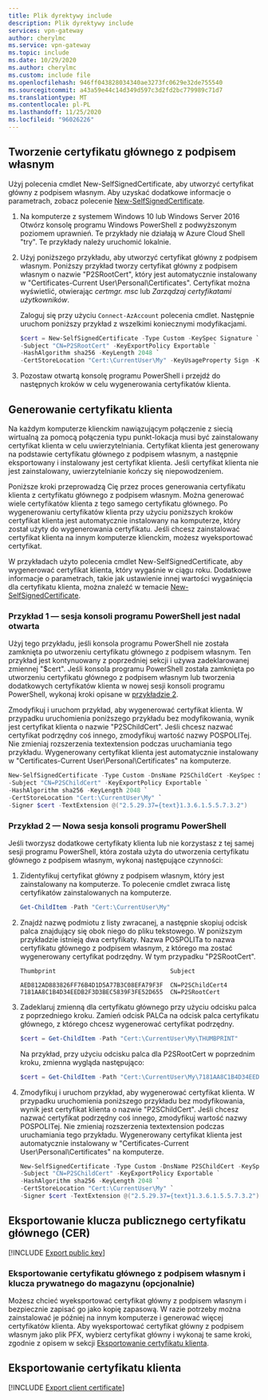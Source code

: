 ```yaml
---
title: Plik dyrektywy include
description: Plik dyrektywy include
services: vpn-gateway
author: cherylmc
ms.service: vpn-gateway
ms.topic: include
ms.date: 10/29/2020
ms.author: cherylmc
ms.custom: include file
ms.openlocfilehash: 946ff043828034340ae3273fc0629e32de755540
ms.sourcegitcommit: a43a59e44c14d349d597c3d2fd2bc779989c71d7
ms.translationtype: MT
ms.contentlocale: pl-PL
ms.lasthandoff: 11/25/2020
ms.locfileid: "96026226"
---
```

## <a name="create-a-self-signed-root-certificate"></a><a name="rootcert"></a>Tworzenie certyfikatu głównego z podpisem własnym

Użyj polecenia cmdlet New-SelfSignedCertificate, aby utworzyć certyfikat główny z podpisem własnym. Aby uzyskać dodatkowe informacje o parametrach, zobacz polecenie [New-SelfSignedCertificate](/powershell/module/pkiclient/new-selfsignedcertificate).

1. Na komputerze z systemem Windows 10 lub Windows Server 2016 Otwórz konsolę programu Windows PowerShell z podwyższonym poziomem uprawnień. Te przykłady nie działają w Azure Cloud Shell "try". Te przykłady należy uruchomić lokalnie.
1. Użyj poniższego przykładu, aby utworzyć certyfikat główny z podpisem własnym. Poniższy przykład tworzy certyfikat główny z podpisem własnym o nazwie "P2SRootCert", który jest automatycznie instalowany w "Certificates-Current User\Personal\Certificates". Certyfikat można wyświetlić, otwierając *certmgr. msc* lub *Zarządzaj certyfikatami użytkowników*.

   Zaloguj się przy użyciu `Connect-AzAccount` polecenia cmdlet. Następnie uruchom poniższy przykład z wszelkimi koniecznymi modyfikacjami.

   ```powershell
   $cert = New-SelfSignedCertificate -Type Custom -KeySpec Signature `
   -Subject "CN=P2SRootCert" -KeyExportPolicy Exportable `
   -HashAlgorithm sha256 -KeyLength 2048 `
   -CertStoreLocation "Cert:\CurrentUser\My" -KeyUsageProperty Sign -KeyUsage CertSign
   ```

1. Pozostaw otwartą konsolę programu PowerShell i przejdź do następnych kroków w celu wygenerowania certyfikatów klienta.

## <a name="generate-a-client-certificate"></a><a name="clientcert"></a>Generowanie certyfikatu klienta

Na każdym komputerze klienckim nawiązującym połączenie z siecią wirtualną za pomocą połączenia typu punkt-lokacja musi być zainstalowany certyfikat klienta w celu uwierzytelniania. Certyfikat klienta jest generowany na podstawie certyfikatu głównego z podpisem własnym, a następnie eksportowany i instalowany jest certyfikat klienta. Jeśli certyfikat klienta nie jest zainstalowany, uwierzytelnianie kończy się niepowodzeniem. 

Poniższe kroki przeprowadzą Cię przez proces generowania certyfikatu klienta z certyfikatu głównego z podpisem własnym. Można generować wiele certyfikatów klienta z tego samego certyfikatu głównego. Po wygenerowaniu certyfikatów klienta przy użyciu poniższych kroków certyfikat klienta jest automatycznie instalowany na komputerze, który został użyty do wygenerowania certyfikatu. Jeśli chcesz zainstalować certyfikat klienta na innym komputerze klienckim, możesz wyeksportować certyfikat.

W przykładach użyto polecenia cmdlet New-SelfSignedCertificate, aby wygenerować certyfikat klienta, który wygaśnie w ciągu roku. Dodatkowe informacje o parametrach, takie jak ustawienie innej wartości wygaśnięcia dla certyfikatu klienta, można znaleźć w temacie [New-SelfSignedCertificate](/powershell/module/pkiclient/new-selfsignedcertificate).

### <a name="example-1---powershell-console-session-still-open"></a>Przykład 1 — sesja konsoli programu PowerShell jest nadal otwarta

Użyj tego przykładu, jeśli konsola programu PowerShell nie została zamknięta po utworzeniu certyfikatu głównego z podpisem własnym. Ten przykład jest kontynuowany z poprzedniej sekcji i używa zadeklarowanej zmiennej "$cert". Jeśli konsola programu PowerShell została zamknięta po utworzeniu certyfikatu głównego z podpisem własnym lub tworzenia dodatkowych certyfikatów klienta w nowej sesji konsoli programu PowerShell, wykonaj kroki opisane w [przykładzie 2](#ex2).

Zmodyfikuj i uruchom przykład, aby wygenerować certyfikat klienta. W przypadku uruchomienia poniższego przykładu bez modyfikowania, wynik jest certyfikat klienta o nazwie "P2SChildCert".  Jeśli chcesz nazwać certyfikat podrzędny coś innego, zmodyfikuj wartość nazwy POSPOLITej. Nie zmieniaj rozszerzenia textextension podczas uruchamiania tego przykładu. Wygenerowany certyfikat klienta jest automatycznie instalowany w "Certificates-Current User\Personal\Certificates" na komputerze.

```powershell
New-SelfSignedCertificate -Type Custom -DnsName P2SChildCert -KeySpec Signature `
-Subject "CN=P2SChildCert" -KeyExportPolicy Exportable `
-HashAlgorithm sha256 -KeyLength 2048 `
-CertStoreLocation "Cert:\CurrentUser\My" `
-Signer $cert -TextExtension @("2.5.29.37={text}1.3.6.1.5.5.7.3.2")
```

### <a name="example-2---new-powershell-console-session"></a><a name="ex2"></a>Przykład 2 — Nowa sesja konsoli programu PowerShell

Jeśli tworzysz dodatkowe certyfikaty klienta lub nie korzystasz z tej samej sesji programu PowerShell, która została użyta do utworzenia certyfikatu głównego z podpisem własnym, wykonaj następujące czynności:

1. Zidentyfikuj certyfikat główny z podpisem własnym, który jest zainstalowany na komputerze. To polecenie cmdlet zwraca listę certyfikatów zainstalowanych na komputerze.

   ```powershell
   Get-ChildItem -Path "Cert:\CurrentUser\My"
   ```

1. Znajdź nazwę podmiotu z listy zwracanej, a następnie skopiuj odcisk palca znajdujący się obok niego do pliku tekstowego. W poniższym przykładzie istnieją dwa certyfikaty. Nazwa POSPOLITa to nazwa certyfikatu głównego z podpisem własnym, z którego ma zostać wygenerowany certyfikat podrzędny. W tym przypadku "P2SRootCert".

   ```
   Thumbprint                                Subject
  
   AED812AD883826FF76B4D1D5A77B3C08EFA79F3F  CN=P2SChildCert4
   7181AA8C1B4D34EEDB2F3D3BEC5839F3FE52D655  CN=P2SRootCert
   ```

1. Zadeklaruj zmienną dla certyfikatu głównego przy użyciu odcisku palca z poprzedniego kroku. Zamień odcisk PALCa na odcisk palca certyfikatu głównego, z którego chcesz wygenerować certyfikat podrzędny.

   ```powershell
   $cert = Get-ChildItem -Path "Cert:\CurrentUser\My\THUMBPRINT"
   ```

   Na przykład, przy użyciu odcisku palca dla P2SRootCert w poprzednim kroku, zmienna wygląda następująco:

   ```powershell
   $cert = Get-ChildItem -Path "Cert:\CurrentUser\My\7181AA8C1B4D34EEDB2F3D3BEC5839F3FE52D655"
   ```

1. Zmodyfikuj i uruchom przykład, aby wygenerować certyfikat klienta. W przypadku uruchomienia poniższego przykładu bez modyfikowania, wynik jest certyfikat klienta o nazwie "P2SChildCert". Jeśli chcesz nazwać certyfikat podrzędny coś innego, zmodyfikuj wartość nazwy POSPOLITej. Nie zmieniaj rozszerzenia textextension podczas uruchamiania tego przykładu. Wygenerowany certyfikat klienta jest automatycznie instalowany w "Certificates-Current User\Personal\Certificates" na komputerze.

   ```powershell
   New-SelfSignedCertificate -Type Custom -DnsName P2SChildCert -KeySpec Signature `
   -Subject "CN=P2SChildCert" -KeyExportPolicy Exportable `
   -HashAlgorithm sha256 -KeyLength 2048 `
   -CertStoreLocation "Cert:\CurrentUser\My" `
   -Signer $cert -TextExtension @("2.5.29.37={text}1.3.6.1.5.5.7.3.2")
   ```

## <a name="export-the-root-certificate-public-key-cer"></a><a name="cer"></a>Eksportowanie klucza publicznego certyfikatu głównego (CER)

[!INCLUDE [Export public key](vpn-gateway-certificates-export-public-key-include.md)]

### <a name="export-the-self-signed-root-certificate-and-private-key-to-store-it-optional"></a>Eksportowanie certyfikatu głównego z podpisem własnym i klucza prywatnego do magazynu (opcjonalnie)

Możesz chcieć wyeksportować certyfikat główny z podpisem własnym i bezpiecznie zapisać go jako kopię zapasową. W razie potrzeby można zainstalować je później na innym komputerze i generować więcej certyfikatów klienta. Aby wyeksportować certyfikat główny z podpisem własnym jako plik PFX, wybierz certyfikat główny i wykonaj te same kroki, zgodnie z opisem w sekcji [Eksportowanie certyfikatu klienta](#clientexport).

## <a name="export-the-client-certificate"></a><a name="clientexport"></a>Eksportowanie certyfikatu klienta

[!INCLUDE [Export client certificate](vpn-gateway-certificates-export-client-cert-include.md)]
